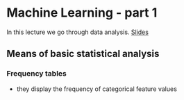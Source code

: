 # Machine Learning - part 1
In this lecture we go through data analysis.
[Slides]()

## Means of basic statistical analysis
### Frequency tables
 - they display the frequency of categorical feature values
